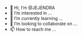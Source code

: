 - 👋 Hi, I’m @JEJENDRA
- 👀 I’m interested in ...
- 🌱 I’m currently learning ...
- 💞️ I’m looking to collaborate on ...
- 📫 How to reach me ...

<!---
JEJENDRA/JEJENDRA is a ✨ special ✨ repository because its `README.md` (this file) appears on your GitHub profile.
You can click the Preview link to take a look at your changes.
--->
